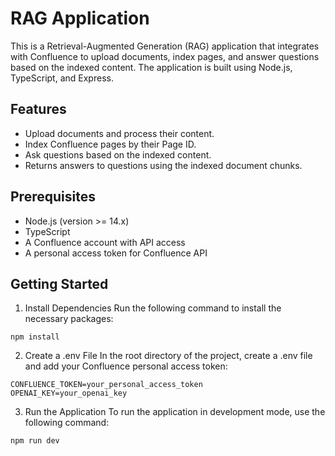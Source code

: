# RAG Application

This is a Retrieval-Augmented Generation (RAG) application that integrates with Confluence to upload documents, index pages, and answer questions based on the indexed content. The application is built using Node.js, TypeScript, and Express.

## Features

- Upload documents and process their content.
- Index Confluence pages by their Page ID.
- Ask questions based on the indexed content.
- Returns answers to questions using the indexed document chunks.

## Prerequisites

- Node.js (version >= 14.x)
- TypeScript
- A Confluence account with API access
- A personal access token for Confluence API

## Getting Started


1. Install Dependencies
Run the following command to install the necessary packages:

```npm install```

2. Create a .env File
In the root directory of the project, create a .env file and add your Confluence personal access token:

```
CONFLUENCE_TOKEN=your_personal_access_token
OPENAI_KEY=your_openai_key
```

3. Run the Application
To run the application in development mode, use the following command:

```npm run dev```
